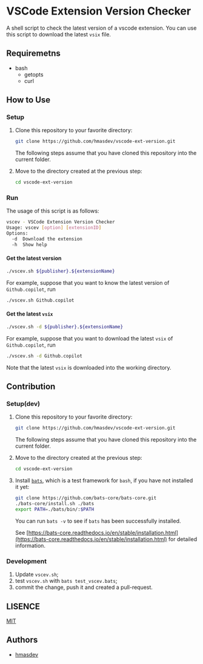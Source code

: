 # VSCode Extension Version Checker

A shell script to check the latest version of a vscode extension.
You can use this script to download the latest `vsix` file.

## Requiremetns

- bash
  - getopts
  - curl

## How to Use

### Setup

1. Clone this repository to your favorite directory:

   ```bash
   git clone https://github.com/hmasdev/vscode-ext-version.git
   ```

   The following steps assume that you have cloned this repository into the current folder.

2. Move to the directory created at the previous step:

   ```bash
   cd vscode-ext-version
   ```

### Run

The usage of this script is as follows:

```bash
vscev - VSCode Extension Version Checker
Usage: vscev [option] [extensionID]
Options:
  -d  Download the extension
  -h  Show help
```

#### Get the latest version

```bash
./vscev.sh ${publisher}.${extensionName}
```

For example, suppose that you want to know the latest version of `Github.copilot`, run

```bash
./vscev.sh Github.copilot
```

#### Get the latest `vsix`

```bash
./vscev.sh -d ${publisher}.${extensionName}
```

For example, suppose that you want to download the latest `vsix` of `Github.copilot`, run

```bash
./vscev.sh -d Github.copilot
```

Note that the latest `vsix` is downloaded into the working directory.

## Contribution

### Setup(dev)

1. Clone this repository to your favorite directory:

   ```bash
   git clone https://github.com/hmasdev/vscode-ext-version.git
   ```

   The following steps assume that you have cloned this repository into the current folder.

2. Move to the directory created at the previous step:

   ```bash
   cd vscode-ext-version
   ```

3. Install [`bats`](https://github.com/bats-core/bats-core), which is a test framework for `bash`, if you have not installed it yet:

   ```bash
   git clone https://github.com/bats-core/bats-core.git
   ./bats-core/install.sh ./bats
   export PATH=./bats/bin/:$PATH
   ```

   You can run `bats -v` to see if `bats` has been successfully installed.

   See [https://bats-core.readthedocs.io/en/stable/installation.html](https://bats-core.readthedocs.io/en/stable/installation.html) for detailed information.

### Development

1. Update `vscev.sh`;
2. test `vscev.sh` with `bats test_vscev.bats`;
3. commit the change, push it and created a pull-request.

## LISENCE

[MIT](./LICENSE)

## Authors

- [hmasdev](https://github.com/hmasdev)
